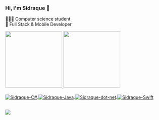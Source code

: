 ### Hi, i'm Sidraque 👋

👨🏼‍💻 Computer science student<br>
🔭 Full Stack & Mobile Developer

<div>
  <a href="https://github.com/sidraque">
  <img height="180em" src="https://github-readme-stats.vercel.app/api?username=sidraque&show_icons=true&theme=dracula&include_all_commits=true&count_private=true"/>
  <img height="180em" src="https://github-readme-stats.vercel.app/api/top-langs/?username=sidraque&layout=compact&langs_count=7&theme=dracula"/>
</div>

<div style="display: inline_block"><br>
  <i class="devicon-apple-original"></i>
  <img align="center" alt="Sidraque-C#" src="https://icongr.am/devicon/csharp-original.svg?size=50&color=currentColor">
  <img align="center" alt="Sidraque-Java" src="https://icongr.am/devicon/java-original.svg?size=50&color=currentColor">
  <img align="center" alt="Sidraque-dot-net" src="https://icongr.am/devicon/dot-net-original.svg?size=50&color=currentColor">
  <img align="center" alt="Sidraque-Swift" src="https://icongr.am/devicon/swift-original.svg?size=50&color=currentColor">
</div>
<br>
     
 <a href="https://www.linkedin.com/in/sidraque/" target="_blank"><img src="https://img.shields.io/badge/-LinkedIn-%230077B5?style=for-the-badge&logo=linkedin&logoColor=white" target="_blank"></a> 
  
